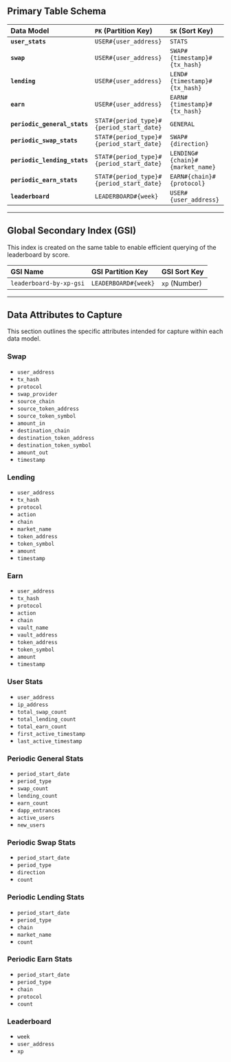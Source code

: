## Primary Table Schema

| Data Model | `PK` (Partition Key) | `SK` (Sort Key) |
| :--- | :--- | :--- |
| **`user_stats`** | `USER#{user_address}` | `STATS` |
| **`swap`** | `USER#{user_address}` | `SWAP#{timestamp}#{tx_hash}` |
| **`lending`** | `USER#{user_address}` | `LEND#{timestamp}#{tx_hash}` |
| **`earn`** | `USER#{user_address}` | `EARN#{timestamp}#{tx_hash}` |
| **`periodic_general_stats`** | `STAT#{period_type}#{period_start_date}`| `GENERAL` |
| **`periodic_swap_stats`** | `STAT#{period_type}#{period_start_date}`| `SWAP#{direction}` |
| **`periodic_lending_stats`**| `STAT#{period_type}#{period_start_date}`| `LENDING#{chain}#{market_name}` |
| **`periodic_earn_stats`** | `STAT#{period_type}#{period_start_date}`| `EARN#{chain}#{protocol}` |
| **`leaderboard`** | `LEADERBOARD#{week}` | `USER#{user_address}` |

---

## Global Secondary Index (GSI)

This index is created on the same table to enable efficient querying of the leaderboard by score.

| GSI Name | GSI Partition Key | GSI Sort Key |
| :--- | :--- | :--- |
| `leaderboard-by-xp-gsi` | `LEADERBOARD#{week}` | `xp` (Number) |

---

## Data Attributes to Capture

This section outlines the specific attributes intended for capture within each data model.

### Swap
- `user_address`
- `tx_hash`
- `protocol`
- `swap_provider`
- `source_chain`
- `source_token_address`
- `source_token_symbol`
- `amount_in`
- `destination_chain`
- `destination_token_address`
- `destination_token_symbol`
- `amount_out`
- `timestamp`

### Lending
- `user_address`
- `tx_hash`
- `protocol`
- `action`
- `chain`
- `market_name`
- `token_address`
- `token_symbol`
- `amount`
- `timestamp`

### Earn
- `user_address`
- `tx_hash`
- `protocol`
- `action`
- `chain`
- `vault_name`
- `vault_address`
- `token_address`
- `token_symbol`
- `amount`
- `timestamp`

### User Stats
- `user_address`
- `ip_address`
- `total_swap_count`
- `total_lending_count`
- `total_earn_count`
- `first_active_timestamp`
- `last_active_timestamp`

### Periodic General Stats
- `period_start_date`
- `period_type`
- `swap_count`
- `lending_count`
- `earn_count`
- `dapp_entrances`
- `active_users`
- `new_users`

### Periodic Swap Stats
- `period_start_date`
- `period_type`
- `direction`
- `count`

### Periodic Lending Stats
- `period_start_date`
- `period_type`
- `chain`
- `market_name`
- `count`

### Periodic Earn Stats
- `period_start_date`
- `period_type`
- `chain`
- `protocol`
- `count`

### Leaderboard
- `week`
- `user_address`
- `xp`